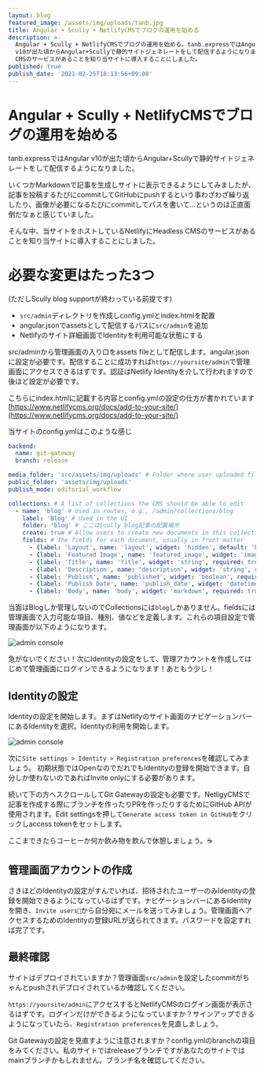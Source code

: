 ```yaml
---
layout: blog
featured_image: /assets/img/uploads/tanb.jpg
title: Angular + Scully + NetlifyCMSでブログの運用を始める
description: >-
  Angular + Scully + NetlifyCMSでブログの運用を始める。tanb.expressではAngular
  v10が出た頃からAngular+Scullyで静的サイトジェネレートをして配信するようになりました。そんな中、当サイトをホストしているNetlifyにHeadless
  CMSのサービスがあることを知り当サイトに導入することにしました。
published: true
publish_date: '2021-02-25T18:13:56+09:00'
---
```

# Angular + Scully + NetlifyCMSでブログの運用を始める

tanb.expressではAngular v10が出た頃からAngular+Scullyで静的サイトジェネレートをして配信するようになりました。

いくつかMarkdownで記事を生成しサイトに表示できるようにしてみましたが、記事を投稿するたびにcommitしてGitHubにpushするという事わざわざ繰り返したり、画像が必要になるたびにcommitしてパスを書いて...というのは正直面倒だなぁと感じていました。

そんな中、当サイトをホストしているNetlifyにHeadless CMSのサービスがあることを知り当サイトに導入することにしました。

# 必要な変更はたった3つ
(ただしScully blog supportが終わっている前提です)
- `src/admin`ディレクトリを作成しconfig.ymlとindex.htmlを配置
- angular.jsonでassetsとして配信するパスに`src/admin`を追加
- Netlifyのサイト詳細画面でIdentityを利用可能な状態にする

src/adminから管理画面の入り口をassets fileとして配信します。angular.jsonに設定が必要です。配信することに成功すれば`https://yoursite/admin`で管理画面にアクセスできるはずです。認証はNetlify Identityを介して行われますので後ほど設定が必要です。

こちらにindex.htmlに記載する内容とconfig.ymlの設定の仕方が書かれています
[https://www.netlifycms.org/docs/add-to-your-site/](https://www.netlifycms.org/docs/add-to-your-site/)

当サイトのconfig.ymlはこのような感じ

```yaml
backend:
  name: git-gateway
  branch: release

media_folder: 'src/assets/img/uploads' # Folder where user uploaded files should go
public_folder: 'assets/img/uploads'
publish_mode: editorial_workflow

collections: # A list of collections the CMS should be able to edit
  - name: 'blog' # Used in routes, e.g., /admin/collections/blog
    label: 'Blog' # Used in the UI
    folder: 'blog' # ここはScully blog記事の配置場所
    create: true # Allow users to create new documents in this collection
    fields: # The fields for each document, usually in front matter
      - {label: 'Layout', name: 'layout', widget: 'hidden', default: 'blog'}
      - {label: 'Featured Image', name: 'featured_image', widget: 'image', required: false}
      - {label: 'Title', name: 'title', widget: 'string', required: true}
      - {label: 'Description', name: 'description', widget: 'string', required: false}
      - {label: 'Publish', name: 'published', widget: 'boolean', required: true} # If you want to hide article after it pulished, set false on Netlify cms.
      - {label: 'Publish Date', name: 'publish_date', widget: 'datetime', required: false}
      - {label: 'Body', name: 'body', widget: 'markdown', required: true}

```

当面はBlogしか管理しないのでCollectionsには`blog`しかありません。fieldsには管理画面で入力可能な項目、種別、値などを定義します。これらの項目設定で管理画面が以下のようになります。

![admin console](/assets/img/uploads/screenshot2021-02-26.png)

急がないでください！次にIdentityの設定をして、管理アカウントを作成してはじめて管理画面にログインできるようになります！あともう少し！

## Identityの設定

Identityの設定を開始します。まずはNetlifyのサイト画面のナビゲーションバーにあるIdentityを選択。Identityの利用を開始します。

![admin console](/assets/img/uploads/identity-init.png)

次に`Site settings > Identity > Registration preferences`を確認してみましょう。
初期状態ではOpenなのでだれでもIdentityの登録を開始できます。自分しか使わないのであればInvite onlyにする必要があります。

続いて下の方へスクロールしてGit Gatewayの設定も必要です。NetligyCMSで記事を作成する際にブランチを作ったりPRを作ったりするためにGitHub APIが使用されます。Edit settingsを押して`Generate access token in GitHub`をクリックしaccess tokenをセットします。

ここまできたらコーヒーか何か飲み物を飲んで休憩しましょう。☕️

## 管理画面アカウントの作成
さきほどのIdentityの設定がすんでいれば、招待されたユーザーのみIdentityの登録を開始できるようになっているはずです。ナビゲーションバーにあるIdentityを開き、`Invite users`から自分宛にメールを送ってみましょう。管理画面へアクセスするためのIdentityの登録URLが送られてきます。パスワードを設定すれば完了です。

## 最終確認
サイトはデプロイされていますか？管理画面`src/admin`を設定したcommitがちゃんとpushされデプロイされているか確認してください。

`https://yoursite/admin`にアクセスするとNetlifyCMSのログイン画面が表示さるはずです。ログインだけができるようになっていますか？サインアップできるようになっていたら、`Registration preferences`を見直しましょう。

Git Gatewayの設定を見直すように注意されますか？config.ymlのbranchの項目をみてください。私のサイトではreleaseブランチですがあなたのサイトではmainブランチかもしれません。ブランチ名を確認してください。
